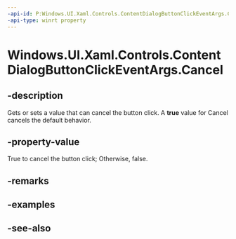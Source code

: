 ```yaml
---
-api-id: P:Windows.UI.Xaml.Controls.ContentDialogButtonClickEventArgs.Cancel
-api-type: winrt property
---
```


<!-- Property syntax
public bool Cancel { get;  set; }
-->

# Windows.UI.Xaml.Controls.ContentDialogButtonClickEventArgs.Cancel

## -description
Gets or sets a value that can cancel the button click. A **true** value for Cancel cancels the default behavior.



## -property-value
True to cancel the button click; Otherwise, false.

## -remarks

## -examples

## -see-also
